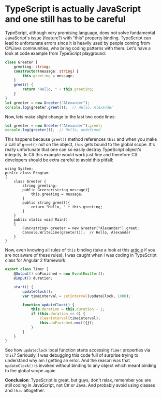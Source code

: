 # TypeScript is actually JavaScript and one still has to be careful

TypeScript, although very promising language, does not solve fundamental JavaScript's issue (feature?) with "this" property binding. TypeScript can lead to unfortunate errors since it is heavily used by people coming from C#/Java communities, who bring coding patterns with them. Let's have a look at code example from TypeScript playground: 

```TypeScript
class Greeter {
    greeting: string;
    constructor(message: string) {
        this.greeting = message;
    }
    greet() {
        return "Hello, " + this.greeting;
    }
}
let greeter = new Greeter("Alexander");
console.log(greeter.greet());  // Hello, Alexander
```

Now, lets make slight change to the last two code lines:

```TypeScript
let greeter = new Greeter("Alexander").greet;
console.log(greeter());  // Hello, undefined
```

This happens because `greet()` method references `this` and when you make a call of `greet()` not on the object, `this` gets bound to the global scope. It's really unfortunate that one can so easily destroy TypeScript object's integrity. In C# this example would work just fine and therefore C# developers should be extra careful to avoid this pitfall: 

```CSharp
using System;                    
public class Program
{
    class Greeter {
        string greeting;
        public Greeter(string message){
            this.greeting = message;
        }
        public string greet(){
            return "Hello, " + this.greeting;
        }
    }
    public static void Main()
    {
        Func<string> greeter = new Greeter("Alexander").greet;
        Console.WriteLine(greeter());  // Hello, Alexander
    }
}
```

Now, even knowing all rules of `this` binding (take a look at this [article](http://rainsoft.io/gentle-explanation-of-this-in-javascript/?utm_source=javascriptweekly&utm_medium=email) if you are not aware of these rules), I was caught when I was coding in TypeScript class for Angular 2 framework: 


```TypeScript
export class Timer {
    @Output() onFinished = new EventEmitter();
    @Input() duration;

    start() {
        updateClock();
        var timeinterval = setInterval(updateClock, 1000);

        function updateClock() {
            this.duration = this.duration - 1;
            if (this.duration <= 0) {
                clearInterval(timeinterval);
                this.onFinished.emit({});
            }
        }
    }
}
```

See how `updateClock` local function starts accessing `Timer` properties via `this`? Seriously, I was debugging this code full of surprise trying to understand why am I getting an error. And the reason was that `updateClock()` is invoked without binding to any object which meant binding to the global scope again.

**Conclusion**: TypeScript is great, but guys, don't relax, remember you are still coding in JavaScript, not C# or Java. And probably avoid using classes and `this` altogether.
